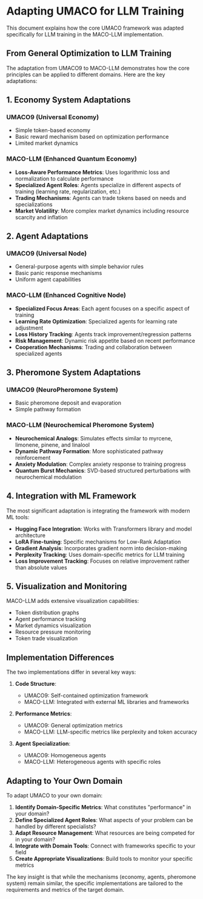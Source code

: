 # Adapting UMACO for LLM Training

This document explains how the core UMACO framework was adapted specifically for LLM training in the MACO-LLM implementation.

## From General Optimization to LLM Training

The adaptation from UMACO9 to MACO-LLM demonstrates how the core principles can be applied to different domains. Here are the key adaptations:

## 1. Economy System Adaptations

### UMACO9 (Universal Economy)
- Simple token-based economy
- Basic reward mechanism based on optimization performance
- Limited market dynamics

### MACO-LLM (Enhanced Quantum Economy)
- **Loss-Aware Performance Metrics**: Uses logarithmic loss and normalization to calculate performance
- **Specialized Agent Roles**: Agents specialize in different aspects of training (learning rate, regularization, etc.)
- **Trading Mechanisms**: Agents can trade tokens based on needs and specializations
- **Market Volatility**: More complex market dynamics including resource scarcity and inflation

## 2. Agent Adaptations

### UMACO9 (Universal Node)
- General-purpose agents with simple behavior rules
- Basic panic response mechanisms
- Uniform agent capabilities

### MACO-LLM (Enhanced Cognitive Node)
- **Specialized Focus Areas**: Each agent focuses on a specific aspect of training
- **Learning Rate Optimization**: Specialized agents for learning rate adjustment
- **Loss History Tracking**: Agents track improvement/regression patterns
- **Risk Management**: Dynamic risk appetite based on recent performance
- **Cooperation Mechanisms**: Trading and collaboration between specialized agents

## 3. Pheromone System Adaptations

### UMACO9 (NeuroPheromone System)
- Basic pheromone deposit and evaporation
- Simple pathway formation

### MACO-LLM (Neurochemical Pheromone System)
- **Neurochemical Analogs**: Simulates effects similar to myrcene, limonene, pinene, and linalool
- **Dynamic Pathway Formation**: More sophisticated pathway reinforcement
- **Anxiety Modulation**: Complex anxiety response to training progress
- **Quantum Burst Mechanics**: SVD-based structured perturbations with neurochemical modulation

## 4. Integration with ML Framework

The most significant adaptation is integrating the framework with modern ML tools:

- **Hugging Face Integration**: Works with Transformers library and model architecture
- **LoRA Fine-tuning**: Specific mechanisms for Low-Rank Adaptation
- **Gradient Analysis**: Incorporates gradient norm into decision-making
- **Perplexity Tracking**: Uses domain-specific metrics for LLM training
- **Loss Improvement Tracking**: Focuses on relative improvement rather than absolute values

## 5. Visualization and Monitoring

MACO-LLM adds extensive visualization capabilities:

- Token distribution graphs
- Agent performance tracking
- Market dynamics visualization
- Resource pressure monitoring
- Token trade visualization

## Implementation Differences

The two implementations differ in several key ways:

1. **Code Structure**: 
   - UMACO9: Self-contained optimization framework
   - MACO-LLM: Integrated with external ML libraries and frameworks

2. **Performance Metrics**:
   - UMACO9: General optimization metrics
   - MACO-LLM: LLM-specific metrics like perplexity and token accuracy

3. **Agent Specialization**:
   - UMACO9: Homogeneous agents
   - MACO-LLM: Heterogeneous agents with specific roles

## Adapting to Your Own Domain

To adapt UMACO to your own domain:

1. **Identify Domain-Specific Metrics**: What constitutes "performance" in your domain?
2. **Define Specialized Agent Roles**: What aspects of your problem can be handled by different specialists?
3. **Adapt Resource Management**: What resources are being competed for in your domain?
4. **Integrate with Domain Tools**: Connect with frameworks specific to your field
5. **Create Appropriate Visualizations**: Build tools to monitor your specific metrics

The key insight is that while the mechanisms (economy, agents, pheromone system) remain similar, the specific implementations are tailored to the requirements and metrics of the target domain.
